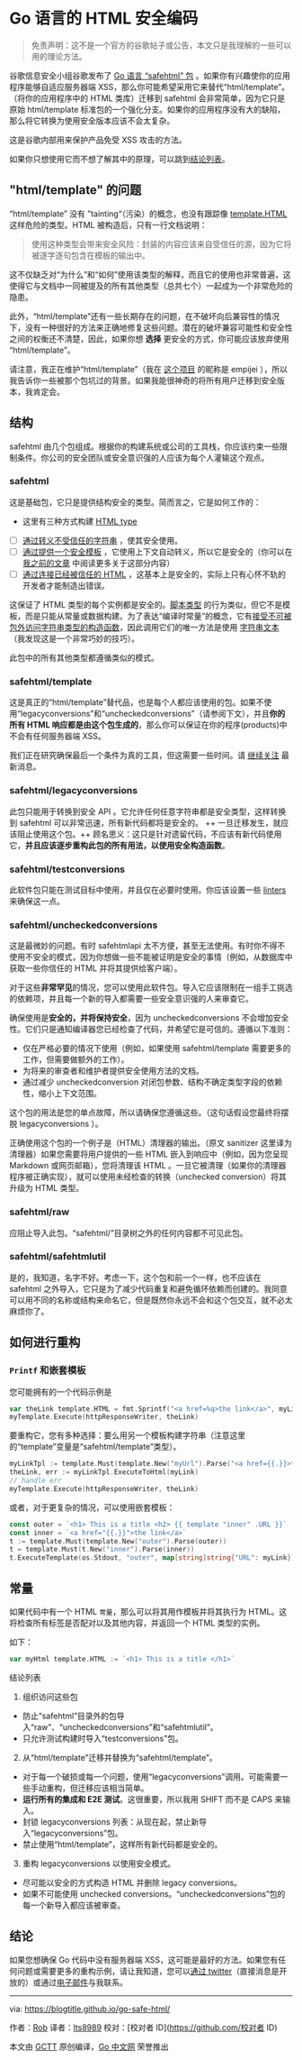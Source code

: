 # Go 语言的 HTML 安全编码

> 免责声明：这不是一个官方的谷歌帖子或公告，本文只是我理解的一些可以用的理论方法。

谷歌信息安全小组谷歌发布了 [Go 语言 “safehtml” 包](https://github.com/google/safehtml) 。如果你有兴趣使你的应用程序能够自适应服务器端 XSS，那么你可能希望采用它来替代“html/template”。（将你的应用程序中的 HTML 类库）迁移到 safehtml 会非常简单，因为它只是原始 html/template 标准包的一个强化分支。如果你的应用程序没有大的缺陷，那么将它转换为使用安全版本应该不会太复杂。

这是谷歌内部用来保护产品免受 XSS 攻击的方法。

如果你只想使用它而不想了解其中的原理，可以跳到[结论列表](#checklist)。

## "html/template" 的问题

“html/template” 没有 ”tainting“（污染）的概念，也没有跟踪像 [template.HTML](https://golang.org/pkg/html/template/#HTML) 这样危险的类型。HTML 被构造后，只有一行文档说明：

> 使用这种类型会带来安全风险：封装的内容应该来自受信任的源，因为它将被逐字逐句包含在模板的输出中。

这不仅缺乏对“为什么”和“如何”使用该类型的解释，而且它的使用也非常普遍，这使得它与文档中一同被提及的所有其他类型（总共七个）一起成为一个非常危险的隐患。

此外，“html/template”还有一些长期存在的问题，在不破坏向后兼容性的情况下，没有一种很好的方法来正确地修复这些问题。潜在的破坏兼容可能性和安全性之间的权衡还不清楚，因此，如果你想 **选择** 更安全的方式，你可能应该放弃使用 “html/template”。

请注意，我正在维护“html/template”（我在 [这个项目](https://dev.golang.org/owners) 的昵称是 empijei ），所以我告诉你一些被那个包坑过的背景。如果我能很神奇的将所有用户迁移到安全版本，我肯定会。

## 结构

safehtml 由几个包组成。根据你的构建系统或公司的工具栈，你应该约束一些限制条件。你公司的安全团队或安全意识强的人应该为每个人灌输这个观点。

### safehtml

这是基础包，它只是提供结构安全的类型。简而言之，它是如何工作的：

- 这里有三种方式构建 [HTML type](https://godoc.org/github.com/google/safehtml#HTML)

- [ ] [通过转义不受信任的字符串](https://godoc.org/github.com/google/safehtml#HTMLEscaped) ，使其安全使用。
- [ ] [通过提供一个安全模板](https://godoc.org/github.com/google/safehtml/template#Template.ExecuteToHTML) ，它使用上下文自动转义，所以它是安全的（你可以在 [我之前的文章](https://blogtitle.github.io/robn-go-security-pearls-cross-site-scripting-xss/) 中阅读更多关于这部分内容）
- [ ] [通过连接已经被信任的 HTML](https://godoc.org/github.com/google/safehtml#HTMLConcat) ，这基本上是安全的，实际上只有心怀不轨的开发者才能制造出错误。

这保证了 HTML 类型的每个实例都是安全的。[脚本类型](https://godoc.org/github.com/google/safehtml#Script) 的行为类似，但它不是模板，而是只能从常量或数据构建。为了表达“编译时常量”的概念，它有[接受不可被包外访问字符串类型的构造函数](https://godoc.org/github.com/google/safehtml#ScriptFromConstant)，因此调用它们的唯一方法是使用 [字符串文本](https://golang.org/ref/spec#String_literals) （我发现这是一个非常巧妙的技巧）。

此包中的所有其他类型都遵循类似的模式。

### safehtml/template

这是真正的“html/template”替代品，也是每个人都应该使用的包。如果不使用“legacyconversions”和“uncheckedconversions”（请参阅下文），并且**你的所有 HTML 响应都是由这个包生成的**，那么你可以保证在你的程序(products)中不会有任何服务器端 XSS。

我们正在研究确保最后一个条件为真的工具，但这需要一些时间。请 [继续关注](https://blogtitle.github.io/index.xml) 最新消息。

### safehtml/legacyconversions

此包只能用于转换到安全 API 。它允许任何任意字符串都是安全类型，这样转换到 safehtml 可以非常迅速，所有新代码都将是安全的。
++ 一旦迁移发生，就应该阻止使用这个包。++
顾名思义：这只是针对遗留代码，不应该有新代码使用它，**并且应该逐步重构此包的所有用法，以使用安全构造函数**。

### safehtml/testconversions

此软件包只能在测试目标中使用，并且仅在必要时使用。你应该设置一些 [linters](https://godoc.org/golang.org/x/tools/go/analysis) 来确保这一点。

### safehtml/uncheckedconversions

这是最微妙的问题。有时 safehtmlapi 太不方便，甚至无法使用。有时你不得不使用不安全的模式，因为你想做一些不能被证明是安全的事情（例如，从数据库中获取一些你信任的 HTML 并将其提供给客户端）。

对于这些**非常罕见**的情况，您可以使用此软件包。导入它应该限制在一组手工挑选的依赖项，并且每一个新的导入都需要一些安全意识强的人来审查它。

确保使用是**安全的，并将保持安全**，因为 uncheckedconversions  不会增加安全性。它们只是通知编译器您已经检查了代码，并希望它是可信的。遵循以下准则：

- 仅在严格必要的情况下使用（例如，如果使用 safehtml/template 需要更多的工作，但需要做额外的工作）。
- 为将来的审查者和维护者提供安全使用方法的文档。
- 通过减少 uncheckedconversion  对闭包参数、结构不确定类型字段的依赖性，缩小上下文范围。

这个包的用法是您的单点故障，所以请确保您遵循这些。（这句话假设您最终将摆脱 legacyconversions ）。

正确使用这个包的一个例子是（HTML）清理器的输出。（原文 sanitizer 这里译为清理器）如果您需要将用户提供的一些 HTML 嵌入到响应中（例如，因为您呈现 Markdown 或网页邮箱），您将清理该 HTML 。一旦它被清理（如果你的清理器程序被正确实现），就可以使用未经检查的转换（unchecked conversion）将其升级为 HTML 类型。

### safehtml/raw

应阻止导入此包。“safehtml/”目录树之外的任何内容都不可见此包。

### safehtml/safehtmlutil

是的，我知道，名字不好。考虑一下，这个包和前一个一样，也不应该在 safehtml 之外导入，它只是为了减少代码重复和避免循环依赖而创建的。我同意可以用不同的名称或结构来命名它，但是既然你永远不会和这个包交互，就不必太麻烦你了。

## 如何进行重构

### `Printf` 和嵌套模板

您可能拥有的一个代码示例是

``` go
var theLink template.HTML = fmt.Sprintf("<a href=%q>the link</a>", myLink)
myTemplate.Execute(httpResponseWriter, theLink)
```

要重构它，您有多种选择：要么用另一个模板构建字符串（注意这里的“template”变量是“safehtml/template”类型）。

``` go
myLinkTpl := template.Must(template.New("myUrl").Parse("<a href={{.}}>the link</a>"))
theLink, err := myLinkTpl.ExecuteToHtml(myLink)
// handle err
myTemplate.Execute(httpResponseWriter, theLink)
```

或者，对于更复杂的情况，可以使用嵌套模板：

``` go
const outer = `<h1> This is a title <h2> {{ template "inner" .URL }}`
const inner = `<a href="{{.}}">the link</a>`
t := template.Must(template.New("outer").Parse(outer))
t = template.Must(t.New("inner").Parse(inner))
t.ExecuteTemplate(os.Stdout, "outer", map[string]string{"URL": myLink})
```

## 常量

如果代码中有一个 HTML ` 常量 `，那么可以将其用作模板并将其执行为 HTML。这将检查所有标签是否配对以及其他内容，并返回一个 HTML 类型的实例。

如下：

``` go
var myHtml template.HTML := `<h1> This is a title </h1>`
```

<span id="checklist"> 结论列表 </span>

1. 组织访问这些包
- 防止“safehtml”目录外的包导入“raw”、“uncheckedconversions”和“safehtmlutil”。
- 只允许测试构建时导入“testconversions”包。
2. 从“html/template”迁移并替换为“safehtml/template”。
- 对于每一个破损或每一个问题，使用“legacyconversions”调用。可能需要一些手动重构，但迁移应该相当简单。
- **运行所有的集成和 E2E 测试**。这很重要，所以我用 SHIFT 而不是 CAPS 来输入。
- 封锁 legacyconversions 列表：从现在起，禁止新导入“legacyconversions”包。
- 禁止使用“html/template”，这样所有新代码都是安全的。
3. 重构 legacyconversions 以使用安全模式。
- 尽可能以安全的方式构造 HTML 并删除 legacy conversions。
- 如果不可能使用  unchecked conversions。“uncheckedconversions”包的每一个新导入都应该被审查。

## 结论

如果您想确保 Go 代码中没有服务器端 XSS，这可能是最好的方法。如果您有任何问题或需要更多的重构示例，请让我知道，您可以[通过 twitter](https://twitter.com/empijei)（直接消息是开放的）或通过[电子邮件](mailto:empijei@gmail.com)与我联系。

------------------------------------------------------------------------------------------------------------------------------------------------------------------------------------------------------------
via: https://blogtitle.github.io/go-safe-html/

作者：[Rob](https://blogtitle.github.io/authors/rob/)
译者：[lts8989](https://github.com/lts8989)
校对：[校对者 ID](https://github.com/校对者 ID)

本文由 [GCTT](https://github.com/studygolang/GCTT) 原创编译，[Go 中文网](https://studygolang.com/) 荣誉推出